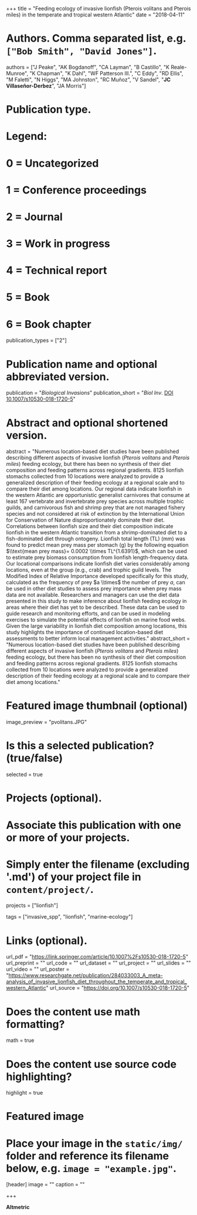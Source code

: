 +++
title = "Feeding ecology of invasive lionfish (Pterois volitans and Pterois miles) in the temperate and tropical western Atlantic"
date = "2018-04-11"

# Authors. Comma separated list, e.g. `["Bob Smith", "David Jones"]`.
authors = ["J Peake", "AK Bogdanoff", "CA Layman", "B Castillo", "K Reale-Munroe", "K Chapman", "K Dahl", "WF Patterson III.", "C Eddy", "RD Ellis", "M Faletti", "N Higgs", "MA Johnston", "RC Muñoz", "V Sandel", "**JC Villaseñor-Derbez**", "JA Morris"]

# Publication type.
# Legend:
# 0 = Uncategorized
# 1 = Conference proceedings
# 2 = Journal
# 3 = Work in progress
# 4 = Technical report
# 5 = Book
# 6 = Book chapter
publication_types = ["2"]

# Publication name and optional abbreviated version.
publication = "*Biological Invasions*"
publication_short = "*Biol Inv*. [DOI 10.1007/s10530-018-1720-5](https://doi.org/10.1007/s10530-018-1720-5)"

# Abstract and optional shortened version.
abstract = "Numerous location-based diet studies have been published describing different aspects of invasive lionfish (*Pterois volitans* and *Pterois miles*) feeding ecology, but there has been no synthesis of their diet composition and feeding patterns across regional gradients. 8125 lionfish stomachs collected from 10 locations were analyzed to provide a generalized description of their feeding ecology at a regional scale and to compare their diet among locations. Our regional data indicate lionfish in the western Atlantic are opportunistic generalist carnivores that consume at least 167 vertebrate and invertebrate prey species across multiple trophic guilds, and carnivorous fish and shrimp prey that are not managed fishery species and not considered at risk of extinction by the International Union for Conservation of Nature disproportionately dominate their diet. Correlations between lionfish size and their diet composition indicate lionfish in the western Atlantic transition from a shrimp-dominated diet to a fish-dominated diet through ontogeny. Lionfish total length (TL) (mm) was found to predict mean prey mass per stomach (g) by the following equation $\\text{mean prey mass}= 0.0002 \\times TL^{1.6391}$, which can be used to estimate prey biomass consumption from lionfish length-frequency data. Our locational comparisons indicate lionfish diet varies considerably among locations, even at the group (e.g., crab) and trophic guild levels. The Modified Index of Relative Importance developed specifically for this study, calculated as the frequency of prey $a \\times$ the number of prey $a$, can be used in other diet studies to assess prey importance when prey mass data are not available. Researchers and managers can use the diet data presented in this study to make inference about lionfish feeding ecology in areas where their diet has yet to be described. These data can be used to guide research and monitoring efforts, and can be used in modeling exercises to simulate the potential effects of lionfish on marine food webs. Given the large variability in lionfish diet composition among locations, this study highlights the importance of continued location-based diet assessments to better inform local management activities."
abstract_short = "Numerous location-based diet studies have been published describing different aspects of invasive lionfish (*Pterois volitans* and *Pterois miles*) feeding ecology, but there has been no synthesis of their diet composition and feeding patterns across regional gradients. 8125 lionfish stomachs collected from 10 locations were analyzed to provide a generalized description of their feeding ecology at a regional scale and to compare their diet among locations."

# Featured image thumbnail (optional)
image_preview = "pvolitans.JPG"

# Is this a selected publication? (true/false)
selected = true

# Projects (optional).
#   Associate this publication with one or more of your projects.
#   Simply enter the filename (excluding '.md') of your project file in `content/project/`.
projects = ["lionfish"]

tags = ["invasive_spp", "lionfish", "marine-ecology"]

# Links (optional).
url_pdf = "https://link.springer.com/article/10.1007%2Fs10530-018-1720-5"
url_preprint = ""
url_code = ""
url_dataset = ""
url_project = ""
url_slides = ""
url_video = ""
url_poster = "https://www.researchgate.net/publication/284033003_A_meta-analysis_of_invasive_lionfish_diet_throughout_the_temperate_and_tropical_western_Atlantic"
url_source = "https://doi.org/10.1007/s10530-018-1720-5"

# Does the content use math formatting?
math = true

# Does the content use source code highlighting?
highlight = true

# Featured image
# Place your image in the `static/img/` folder and reference its filename below, e.g. `image = "example.jpg"`.
[header]
image = ""
caption = ""

+++

**Altmetric**

<script type="text/javascript" src="https://d1bxh8uas1mnw7.cloudfront.net/assets/embed.js"></script><div class="altmetric-embed" data-badge-type="donut" data-altmetric-id="36454318" />
